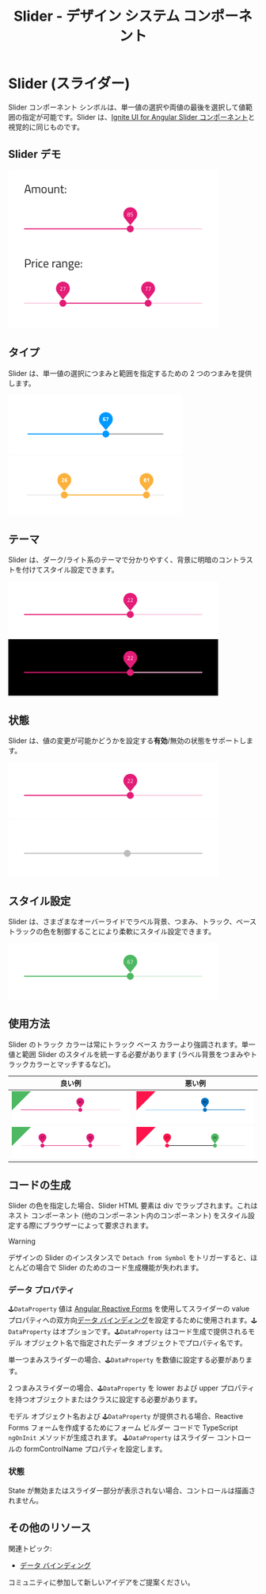 ﻿---
title: Slider - デザイン システム コンポーネント
_description: Slider コンポーネント シンボルは、ユーザーの単一の値や範囲の選択をサポートします。
_keywords: デザイン システム, デザイン システム UX, UI キット, Sketch, Ignite UI for Angular, Sketch to Angular, Angular, Angular デザイン システム, Sketch からコードをエクスポート, Angular 用のデザイン キット, Sketch HTML, Sketch to HTML, Sketch UI キット
_language: ja
---

# Slider (スライダー)

Slider コンポーネント シンボルは、単一値の選択や両値の最後を選択して値範囲の指定が可能です。Slider は、[Ignite UI for Angular Slider コンポーネント](https://jp.infragistics.com/products/ignite-ui-angular/angular/components/slider.html)と視覚的に同じものです。

## Slider デモ

<img class="responsive-img" src="../images/slider_demo.png" srcset="../images/slider_demo@2x.png 2x" />

## タイプ

Slider は、単一値の選択につまみと範囲を指定するための 2 つのつまみを提供します。

<img class="responsive-img" src="../images/slider_one-thumb.png" srcset="../images/slider_one-thumb@2x.png 2x" />
<img class="responsive-img" src="../images/slider_two-thumb.png" srcset="../images/slider_two-thumb@2x.png 2x" />

## テーマ

Slider は、ダーク/ライト系のテーマで分かりやすく、背景に明暗のコントラストを付けてスタイル設定できます。

<img class="responsive-img" src="../images/slider_dark.png" srcset="../images/slider_dark@2x.png 2x" />
<img class="responsive-img" src="../images/slider_light.png" srcset="../images/slider_light@2x.png 2x" />

## 状態

Slider は、値の変更が可能かどうかを設定する**有効**/無効の状態をサポートします。

<img class="responsive-img" src="../images/slider_enabled.png" srcset="../images/slider_enabled@2x.png 2x" />
<img class="responsive-img" src="../images/slider_disabled.png" srcset="../images/slider_disabled@2x.png 2x" />

## スタイル設定

Slider は、さまざまなオーバーライドでラベル背景、つまみ、トラック、ベース トラックの色を制御することにより柔軟にスタイル設定できます。

<img class="responsive-img" src="../images/slider_styling.png" srcset="../images/slider_styling@2x.png 2x" />

## 使用方法

Slider のトラック カラーは常にトラック ベース カラーより強調されます。単一値と範囲 Slider のスタイルを統一する必要があります (ラベル背景をつまみやトラックカラーとマッチするなど)。

| 良い例                            | 悪い例                           |
| ----------------------------- | ------------------------------- |
| <img class="responsive-img" src="../images/slider_do1.png" srcset="../images/slider_do1@2x.png 2x" /> | <img class="responsive-img" src="../images/slider_dont1.png" srcset="../images/slider_dont1@2x.png 2x" /> |
| <img class="responsive-img" src="../images/slider_do2.png" srcset="../images/slider_do2@2x.png 2x" /> | <img class="responsive-img" src="../images/slider_dont2.png" srcset="../images/slider_dont2@2x.png 2x" /> |

## コードの生成
 
Slider の色を指定した場合、Slider HTML 要素は div でラップされます。これはネスト コンポーネント (他のコンポーネント内のコンポーネント) をスタイル設定する際にブラウザーによって要求されます。

> [!WARNING]
> デザインの Slider のインスタンスで `Detach from Symbol` をトリガーすると、ほとんどの場合で Slider のためのコード生成機能が失われます。

### データ プロパティ

`🕹️DataProperty` 値は [Angular Reactive Forms](https://angular.io/guide/reactive-forms) を使用してスライダーの value プロパティへの双方向[データ バインディング](../codegen/data-binding.md)を設定するために使用されます。`🕹️DataProperty` はオプションです。`🕹️DataProperty` はコード生成で提供されるモデル オブジェクト名で指定されたデータ オブジェクトでプロパティ名です。

単一つまみスライダーの場合、`🕹️DataProperty` を数値に設定する必要があります。

2 つまみスライダーの場合、`🕹️DataProperty` を lower および upper プロパティを持つオブジェクトまたはクラスに設定する必要があります。

モデル オブジェクト名および `🕹️DataProperty` が提供される場合、Reactive Forms フォームを作成するためにフォーム ビルダー コードで TypeScript `ngOnInit` メソッドが生成されます。
`🕹️DataProperty` はスライダー コントロールの formControlName プロパティを設定します。

### 状態

State が無効またはスライダー部分が表示されない場合、コントロールは描画されません。

## その他のリソース

関連トピック:

- [データ バインディング](../codegen/data-binding.md)
  <div class="divider--half"></div>

コミュニティに参加して新しいアイデアをご提案ください。


